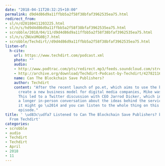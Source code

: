 ```yaml
---
date: "2018-04-11T20:32:25+10:00"
permalink: d9d4d86d9a11ffbb5a2f58f38bfaf3962535ea75.html
redirect_from:
- sl/n/d20180411203225.html
- sl/n/s/hd9d4d86d9a11ffbb5a2f58f38bfaf3962535ea75.html
- scrobble/2018/04/11/d9d4d86d9a11ffbb5a2f58f38bfaf3962535ea75.html
- sl/n/s/ZNUxUMG0Bj7.html
- scrobble/Techdirt//d9d4d86d9a11ffbb5a2f58f38bfaf3962535ea75.html
listen-of:
  h-cite:
    url: https://www.techdirt.com/podcast.xml
    photo: ""
    audio:
    - http://www.podtrac.com/pts/redirect.mp3/feeds.soundcloud.com/stream/427821168-techdirt-can-the-blockchain-save-publishers.mp3
    - http://archive.org/download/Techdirt-Podcast-by-Techdirt/427821168-techdirt-can-the-blockchain-save-publishers.mp3
    name: Can The Blockchain Save Publishers?
    author: Techdirt
    content: "After the recent launch of po.et, which aims to use the blockchain to
      create a new business model for digital media companies, Mike was--- unconvinced.
      This led to a Twitter discussion with CEO Jarrod Dicker, which in turn led to
      a longer in-person conversation about the ideas behind the service and where
      it might go \u2014 and you can listen to the whole thing on this week's podcast
      episode."
title: ' \ud83c\udfa7 Listened to Can The Blockchain Save Publishers? by Techdirt
  From Techdirt'
categories:
- scrobble
- audio
- Techdirt
- Techdirt
- April
- 2018
- 11
---
```

